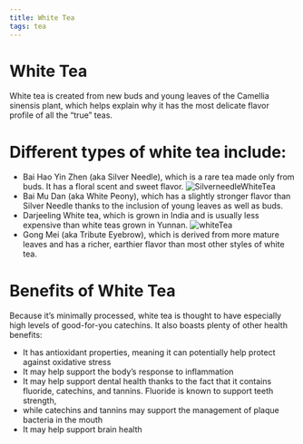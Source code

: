```yaml
---
title: White Tea
tags: tea
---
```


# White Tea

White tea is created from new buds and young leaves of the Camellia sinensis plant, 
which helps explain why it has the most delicate flavor profile of all the “true” teas. 

# Different types of white tea include:

- Bai Hao Yin Zhen (aka Silver Needle), which is a rare tea made only from buds. It has a floral scent and sweet flavor.
![SilverneedleWhiteTea](https://user-images.githubusercontent.com/88186302/186086819-5d8ecf19-4b73-438d-bb2d-f8f521716b9a.jpeg)
- Bai Mu Dan (aka White Peony), which has a slightly stronger flavor than Silver Needle thanks to the inclusion of young leaves as well as buds.
- Darjeeling White tea, which is grown in India and is usually less expensive than white teas grown in Yunnan.
![whiteTea](https://user-images.githubusercontent.com/88186302/186086786-4009735e-8177-488a-a7ab-4e6fc761ba28.jpeg)
- Gong Mei (aka Tribute Eyebrow), which is derived from more mature leaves and has a richer, earthier flavor than most other styles of white tea.

# Benefits of White Tea
Because it’s minimally processed, white tea is thought to have especially high levels of good-for-you catechins. 
It also boasts plenty of other health benefits:

- It has antioxidant properties, meaning it can potentially help protect against oxidative stress
- It may help support the body’s response to inflammation
- It may help support dental health thanks to the fact that it contains fluoride, catechins, and tannins. Fluoride is known to support teeth strength, 
- while catechins and tannins may support the management of plaque bacteria in the mouth
- It may help support brain health
